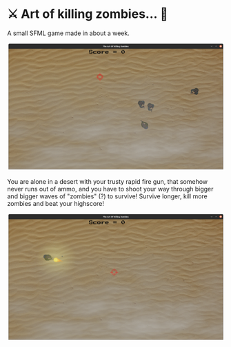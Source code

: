 #  :crossed_swords: Art of killing zombies... :bow_and_arrow:
A small SFML game made in about a week.

![GamePlay](README/aa.png)

You are alone in a desert with your trusty rapid fire gun, that somehow never runs out of ammo, and you have to shoot your way through bigger and bigger waves of "zombies" (?) to survive! Survive longer, kill more zombies and beat your highscore!


![GamePlay2](README/bb.png)
